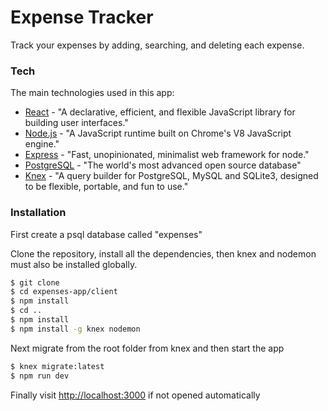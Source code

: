 # Expense Tracker

Track your expenses by adding, searching, and deleting each expense.

### Tech

The main technologies used in this app:

* [React](https://github.com/facebook/react) - "A declarative, efficient, and flexible JavaScript library for building user interfaces."
* [Node.js](https://nodejs.org/en/) - "A JavaScript runtime built on Chrome's V8 JavaScript engine."
* [Express](https://github.com/expressjs/express) - "Fast, unopinionated, minimalist web framework for node."
* [PostgreSQL](https://www.postgresql.org/) - "The world's most advanced open source database"
* [Knex](https://github.com/tgriesser/knex) - "A query builder for PostgreSQL, MySQL and SQLite3, designed to be flexible, portable, and fun to use."

### Installation

First create a psql database called "expenses"

Clone the repository, install all the dependencies, then knex and nodemon must also be installed globally.
```sh
$ git clone
$ cd expenses-app/client
$ npm install
$ cd ..
$ npm install
$ npm install -g knex nodemon
```


Next migrate from the root folder from knex and then start the app
```sh
$ knex migrate:latest
$ npm run dev
```

Finally visit [http://localhost:3000](http://localhost:3000) if not opened automatically